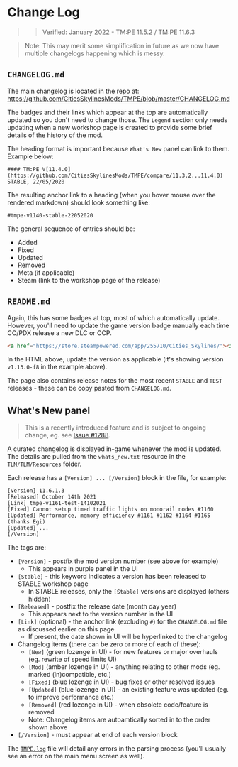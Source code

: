 # Change Log
> > Verified: January 2022 - TM:PE 11.5.2 / TM:PE 11.6.3

> Note: This may merit some simplification in future as we now have multiple changelogs happening which is messy.

## `CHANGELOG.md`

The main changelog is located in the repo at: https://github.com/CitiesSkylinesMods/TMPE/blob/master/CHANGELOG.md

The badges and their links which appear at the top are automatically updated so you don't need to change those. The `Legend` section only needs updating when a new workshop page is created to provide some brief details of the history of the mod.

The heading format is important because `What's New` panel can link to them. Example below:

```
#### TM:PE V[11.4.0](https://github.com/CitiesSkylinesMods/TMPE/compare/11.3.2...11.4.0) STABLE, 22/05/2020
```

The resulting anchor link to a heading (when you hover mouse over the rendered markdown) should look something like:

```
#tmpe-v1140-stable-22052020
```

The general sequence of entries should be:

* Added
* Fixed
* Updated
* Removed
* Meta (if applicable)
* Steam (link to the workshop page of the release)

## `README.md`

Again, this has some badges at top, most of which automatically update. However, you'll need to update the game version badge manually each time CO/PDX release a new DLC or CCP.

```html
<a href="https://store.steampowered.com/app/255710/Cities_Skylines/"><img src="https://img.shields.io/static/v1?label=cities:%20skylines&message=v1.13.0-f8&color=01ABF8&logo=unity" /></a>
```

In the HTML above, update the version as applicable (it's showing version `v1.13.0-f8` in the example above).

The page also contains release notes for the most recent `STABLE` and `TEST` releases - these can be copy pasted from `CHANGELOG.md`.

## What's New panel

> This is a recently introduced feature and is subject to ongoing change, eg. see [Issue #1288](https://github.com/CitiesSkylinesMods/TMPE/issues/1288).

A curated changelog is displayed in-game whenever the mod is updated. The details are pulled from the `whats_new.txt` resource in the `TLM/TLM/Resources` folder.

Each release has a `[Version] ... [/Version]` block in the file, for example:

```
[Version] 11.6.1.3
[Released] October 14th 2021
[Link] tmpe-v1161-test-14102021
[Fixed] Cannot setup timed traffic lights on monorail nodes #1160
[Updated] Performance, memory efficiency #1161 #1162 #1164 #1165 (thanks Egi)
[Updated] ...
[/Version]
```

The tags are:

* `[Version]` - postfix the mod version number (see above for example)
    * This appears in purple panel in the UI
* `[Stable]` - this keyword indicates a version has been released to STABLE workshop page
    * In STABLE releases, only the `[Stable]` versions are displayed (others hidden)
* `[Released]` - postfix the release date (month day year)
    * This appears next to the version number in the UI
* `[Link]` (optional) - the anchor link (excluding `#`) for the `CHANGELOG.md` file as discussed earlier on this page
    * If present, the date shown in UI will be hyperlinked to the changelog
* Changelog items (there can be zero or more of each of these):
    * `[New]` (green lozenge in UI) - for new features or major overhauls (eg. rewrite of speed limits UI)
    * `[Mod]` (amber lozenge in UI) - anything relating to other mods (eg. marked (in)compatible, etc.)
    * `[Fixed]` (blue lozenge in UI) - bug fixes or other resolved issues
    * `[Updated]` (blue lozenge in UI) - an existing feature was updated (eg. to improve performance etc.)
    * `[Removed]` (red lozenge in UI) - when obsolete code/feature is removed
    * Note: Changelog items are autoamtically sorted in to the order shown above
* `[/Version]` - must appear at end of each version block

The [`TMPE.log`](TMPE.log) file will detail any errors in the parsing process (you'll usually see an error on the main menu screen as well).